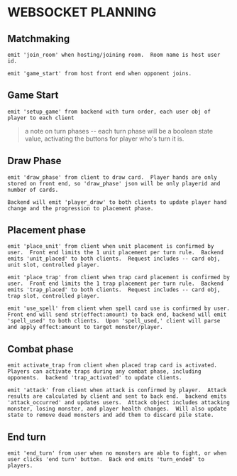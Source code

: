 # WEBSOCKET PLANNING

## Matchmaking 
    emit 'join_room' when hosting/joining room.  Room name is host user id.

    emit 'game_start' from host front end when opponent joins.

## Game Start
    emit 'setup_game' from backend with turn order, each user obj of player to each client 

>a note on turn phases -- each turn phase will be a boolean state value, activating the buttons for player who's turn it is.

## Draw Phase
    emit 'draw_phase' from client to draw card.  Player hands are only stored on front end, so 'draw_phase' json will be only playerid and number of cards.  
    
    Backend will emit 'player_draw' to both clients to update player hand change and the progression to placement phase.

## Placement phase
    emit 'place_unit' from client when unit placement is confirmed by user.  Front end limits the 1 unit placement per turn rule.  Backend emits 'unit_placed' to both clients.  Request includes -- card obj, unit slot, controlled player.

    emit 'place_trap' from client when trap card placement is confirmed by user.  Front end limits the 1 trap placement per turn rule.  Backend emits 'trap_placed' to both clients.  Request includes -- card obj, trap slot, controlled player.

    emit 'use_spell' from client when spell card use is confirmed by user.  Front end will send str(effect:amount) to back end, backend will emit 'spell_used' to both clients.  Upon 'spell_used,' client will parse and apply effect:amount to target monster/player.

## Combat phase
    emit activate_trap from client when placed trap card is activated.  Players can activate traps during any combat phase, including opponents.  backend 'trap_activated' to update clients.

    emit 'attack' from client when attack is confirmed by player.  Attack results are calculated by client and sent to back end.  backend emits 'attack_occurred' and updates users.  Attack object includes attacking monster, losing monster, and player health changes.  Will also update state to remove dead monsters and add them to discard pile state.

## End turn
    emit 'end_turn' from user when no monsters are able to fight, or when user clicks 'end turn' button.  Back end emits 'turn_ended' to players.